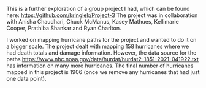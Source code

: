 This is a further exploration of a group project I had, which can be found here: https://github.com/kringlek/Project-3
The project was in collaboration with Anisha Chaudhari, Chuck McManus, Kasey Mathues, Kellimarie Cooper, Prathiba Shankar and Ryan Charlton.

I worked on mapping hurricane paths for the project and wanted to do it on a bigger scale. The project dealt with mapping 158 hurricanes where we had death totals and damage information. However, the data source for the paths https://www.nhc.noaa.gov/data/hurdat/hurdat2-1851-2021-041922.txt has information on many more hurricanes. The final number of hurricanes mapped in this project is 1906 (once we remove any hurricanes that had just one data point).
